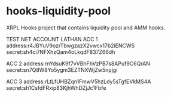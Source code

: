 # hooks-liquidity-pool
XRPL Hooks project that contains liquidity pool and AMM hooks.



TEST NET ACCOUNT LATHAN
ACC 1
address:r4JBYuV9ozrTbwgzazX2vwcx17b2iENCWS
secret:sh4ci7NFXhzQam4oLkqdF837Z66dh


ACC 2
address:rnYdsuK9f7vVBhFhVzPB7s8APuf9C6QrAN
secret:sn7Q8W8Yo5ygm3EZTNXWjZw5npjgi


ACC 3
address:rLtLfUHBZqn1FmwV5hzLdy5sTgfEVkMS4A
secret:sh1CsfdFRxip83KjhWhDZjJc1Fbfe